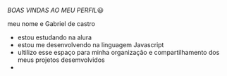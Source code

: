 *BOAS VINDAS AO MEU PERFIL*😃 

meu nome e Gabriel de castro 

- estou estudando na alura
- estou me desenvolvendo na linguagem Javascript
- ultilizo esse espaço para minha organização e compartilhamento dos meus projetos desemvolvidos
- 
